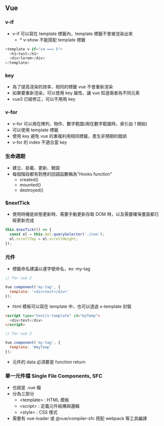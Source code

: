 ## Vue

### v-if

- v-if 可以寫在 template 標籤內，template 標籤不會被渲染出來
  - \* v-show 不能搭配 template 標籤

```javascript
<template v-if="va === 5">
  <h1>test</h1>
  <div>lorem</div>
</template>
```

### key

- 為了提高渲染的效率，相同的標籤 vue 不會重新渲染
- 如果要重新渲染，可以使用 key 屬性，讓 vue 知道兩者為不同元素
- vue3 已經修正，可以不用用 key

### v-for

- v-for 可以用在陣列、物件、數字範圍(用在數字範圍時，索引由 1 開始)
- 可以使用 template 標籤
- 使用 key 避免 vue 的重複利用相同標籤，產生非預期的錯誤
- v-for 的 index 不適合當 key

### 生命週期

- 建立、掛載、更新、銷毀
- 每個階段都有對應的回調函數稱為"Hooks function"
  - created()
  - mounted()
  - destroyed()

### $nextTick

- 使用時機是狀態更新時、需要手動更新存取 DOM 時，以及需要確保畫面都已經更新完成

```javascript
this.$nexTick(() => {
  const el = this.$el.querySelector('.item');
  el.scrollTop = el.scrollHeight;
});
```

### 元件

- 標籤命名建議以連字號命名，ex: my-tag

```javascript
// for vue 2

Vue.component('my-tag', {
  template: '<div>test</div>'
});
```

- html 模板可以寫在 template 中，也可以透過 x-template 封裝

```html
<script type="text/x-template" id="myTemp">
  <div>test</div>
</script>
```

```javascript
// for vue 2

Vue.component('my-tag', {
  template: '#myTemp'
});
```

- 元件的 data 必須要是 function return

### 單一元件檔 Single File Components, SFC

- 也就是 .vue 檔
- 分為三部分
  - \<template> : HTML 模板
  - \<script> : 定義元件結構與邏輯
  - \<style> : CSS 樣式
- 需要有 vue-loader 或 @vue/compiler-sfc 搭配 webpack 等工具編譯
